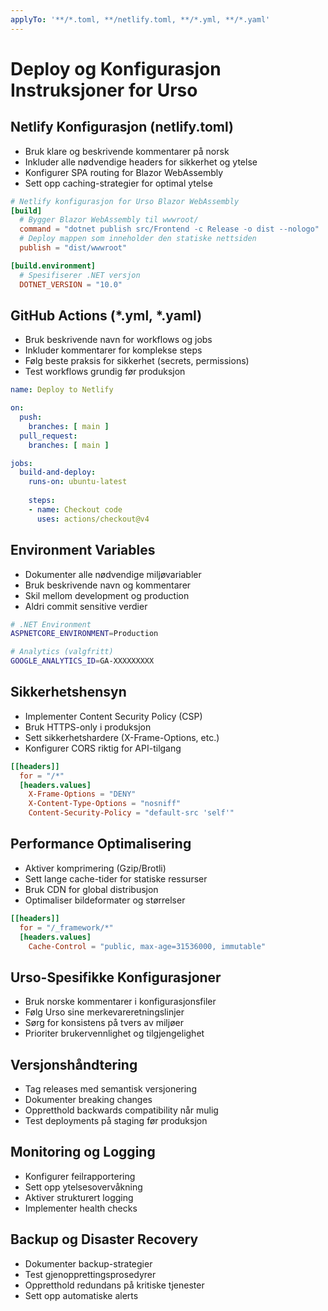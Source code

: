```yaml
---
applyTo: '**/*.toml, **/netlify.toml, **/*.yml, **/*.yaml'
---
```

# Deploy og Konfigurasjon Instruksjoner for Urso

## Netlify Konfigurasjon (netlify.toml)
- Bruk klare og beskrivende kommentarer på norsk
- Inkluder alle nødvendige headers for sikkerhet og ytelse
- Konfigurer SPA routing for Blazor WebAssembly
- Sett opp caching-strategier for optimal ytelse

```toml
# Netlify konfigurasjon for Urso Blazor WebAssembly
[build]
  # Bygger Blazor WebAssembly til wwwroot/
  command = "dotnet publish src/Frontend -c Release -o dist --nologo"
  # Deploy mappen som inneholder den statiske nettsiden
  publish = "dist/wwwroot"

[build.environment]
  # Spesifiserer .NET versjon
  DOTNET_VERSION = "10.0"
```

## GitHub Actions (*.yml, *.yaml)
- Bruk beskrivende navn for workflows og jobs
- Inkluder kommentarer for komplekse steps
- Følg beste praksis for sikkerhet (secrets, permissions)
- Test workflows grundig før produksjon

```yaml
name: Deploy to Netlify

on:
  push:
    branches: [ main ]
  pull_request:
    branches: [ main ]

jobs:
  build-and-deploy:
    runs-on: ubuntu-latest
    
    steps:
    - name: Checkout code
      uses: actions/checkout@v4
```

## Environment Variables
- Dokumenter alle nødvendige miljøvariabler
- Bruk beskrivende navn og kommentarer
- Skil mellom development og production
- Aldri commit sensitive verdier

```bash
# .NET Environment
ASPNETCORE_ENVIRONMENT=Production

# Analytics (valgfritt)
GOOGLE_ANALYTICS_ID=GA-XXXXXXXXX
```

## Sikkerhetshensyn
- Implementer Content Security Policy (CSP)
- Bruk HTTPS-only i produksjon
- Sett sikkerhetshardere (X-Frame-Options, etc.)
- Konfigurer CORS riktig for API-tilgang

```toml
[[headers]]
  for = "/*"
  [headers.values]
    X-Frame-Options = "DENY"
    X-Content-Type-Options = "nosniff"
    Content-Security-Policy = "default-src 'self'"
```

## Performance Optimalisering
- Aktiver komprimering (Gzip/Brotli)
- Sett lange cache-tider for statiske ressurser
- Bruk CDN for global distribusjon
- Optimaliser bildeformater og størrelser

```toml
[[headers]]
  for = "/_framework/*"
  [headers.values]
    Cache-Control = "public, max-age=31536000, immutable"
```

## Urso-Spesifikke Konfigurasjoner
- Bruk norske kommentarer i konfigurasjonsfiler
- Følg Urso sine merkevareretningslinjer
- Sørg for konsistens på tvers av miljøer
- Prioriter brukervennlighet og tilgjengelighet

## Versjonshåndtering
- Tag releases med semantisk versjonering
- Dokumenter breaking changes
- Oppretthold backwards compatibility når mulig
- Test deployments på staging før produksjon

## Monitoring og Logging
- Konfigurer feilrapportering
- Sett opp ytelsesovervåkning
- Aktiver strukturert logging
- Implementer health checks

## Backup og Disaster Recovery
- Dokumenter backup-strategier
- Test gjenopprettingsprosedyrer
- Oppretthold redundans på kritiske tjenester
- Sett opp automatiske alerts
